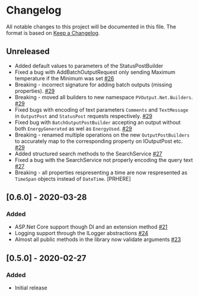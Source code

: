 # Changelog

All notable changes to this project will be documented in this file.
The format is based on [Keep a Changelog](https://keepachangelog.com/en/1.0.0/).

## Unreleased

- Added default values to parameters of the StatusPostBuilder
- Fixed a bug with AddBatchOutputRequest only sending Maximum temperature if the Minimum was set [#26](https://github.com/pyrocumulus/pvoutput.net/issues/26)
- Breaking - incorrect signature for adding batch outputs (missing properties).  [#29](https://github.com/pyrocumulus/pvoutput.net/issues/29)
- Breaking - moved all builders to new namespace `PVOutput.Net.Builders`.  [#29](https://github.com/pyrocumulus/pvoutput.net/issues/29)
- Fixed bugs with encoding of text parameters `Comments` and `TextMessage` in `OutputPost` and `StatusPost` requests respectively. [#29](https://github.com/pyrocumulus/pvoutput.net/issues/29)
- Fixed bug with `BatchOutputPostBuilder` accepting an output without both `EnergyGenerated` as wel as `EnergyUsed`. [#29](https://github.com/pyrocumulus/pvoutput.net/issues/29)
- Breaking - renamed multiple operations on the new `OutputPostBuilders` to accurately map to the corresponding property on IOutputPost etc. [#29](https://github.com/pyrocumulus/pvoutput.net/issues/29)
- Added structured search methods to the SearchService [#27](https://github.com/pyrocumulus/pvoutput.net/issues/27)
- Fixed a bug with the SearchService not properly encoding the query text [#27](https://github.com/pyrocumulus/pvoutput.net/issues/27)
- Breaking - all properties respresenting a time are now respresented as `TimeSpan` objects instead of `DateTime`. [PRHERE]


## [0.6.0] - 2020-03-28

### Added

- ASP.&#8203;Net Core support though DI and an extension method [#21](https://github.com/pyrocumulus/pvoutput.net/issues/21)
- Logging support through the ILogger abstractions [#24](https://github.com/pyrocumulus/pvoutput.net/pull/24)
- Almost all public methods in the library now validate arguments [#23](https://github.com/pyrocumulus/pvoutput.net/pull/23)

## [0.5.0] - 2020-02-27

### Added

- Initial release
